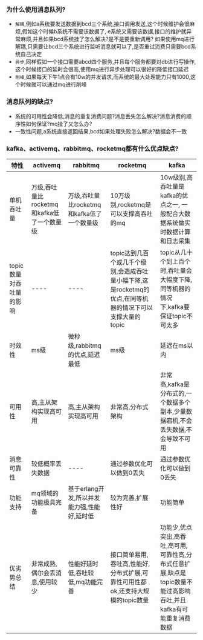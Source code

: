 ### 为什么使用消息队列?
   - `解耦`,例如a系统要发送数据到bcd三个系统,接口调用发送,这个时候维护会很麻烦,假如这个时候b系统不需要该数据了,
     e系统又需要该数据,接口的维护就异常麻烦,并且如果bcd系统挂了怎么解决?是不是要重新调用?
     如果使用mq进行解耦,只需要让bcd三个系统进行监听消息就可以了,是否重试消费只需要bcd系统自己决定
   - `异步`,同样假如一个接口需要abcd四个服务,并且每个服务都要对db进行写操作,这个时候接口的延时会很高,使用mq进行异步处理可以很好的降低接口延迟
   - `削峰`,如果每天下午1点会有10w的并发请求,而系统的最大处理能力只有1000,这个时候就可以通过mq进行削峰

### 消息队列的缺点?
   - 系统的可用性会降低,消息的重复消费问题?消息丢失怎么解决?消息消费的顺序性如何保证?mq挂了又怎么办?
   - 一致性问题,a系统直接返回结果,bcd如果处理失败怎么解决?数据会不一致

### kafka、activemq、rabbitmq、rocketmq都有什么优点缺点?

|特性|activemq|rabbitmq|rocketmq|kafka|
|----|----|----|----|----|
|单机吞吐量|万级,吞吐量比rocketmq和kafka低了一个数量级|万级,吞吐量比rocketmq和kafka低了一个数量级|10万级别,rocketmq是可以支撑高吞吐的mq|10w级别,高吞吐量是kafka的优点之一, 一般配合大数据系统做实时数据计算和日志采集|
|topic数量对吞吐量的影响|----|----|topic达到几百个或几千个级别,会造成吞吐量小幅下降,这是rocketmq的优点,在同等机器的情况下可以支撑大量的topic|topic从几十个到上百个时,吞吐量会大幅度下降,同等机器的情况下,kafka要保证topic不可太多|
|时效性|ms级|微秒级,rabbitmq 的优点,延迟最低|ms级|延迟在ms以内|
|可用性|高,主从架构实现高可用|高,主从架构实现高可用|非常高,分布式架构|非常高,kafka是分布式的,一个数据多个副本,少量数据宕机,不会丢失数据,不会导致不可用|
|消息可靠性|较低概率丢失数据|----|通过参数优化可以做到0丢失|通过参数优化可以做到0丢失|
|功能支持|mq领域的功能极具完备|基于erlang开发,所以并发能力强,性能好,延时低|较为完善,扩展性好|功能简单|
|优劣势总结|非常成熟,偶尔会丢消息,使用较少|性能好延时低,吞吐较低,mq功能完善|接口简单易用,吞吐高,性能好,分布式扩展,可靠性可用性都ok,还支持大规模的topic数量|功能少,优点突出,高吞吐,高可用,可靠性高,分布式任意扩展,缺点是topic数量不能过高影响吞吐,并且kafka有可能重复消费数据|



    
